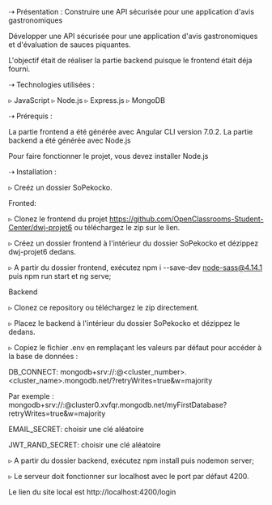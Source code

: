 ⇢ Présentation :  Construire une API sécurisée pour une application d'avis gastronomiques

Développer une API sécurisée pour une application d'avis gastronomiques et d'évaluation de sauces piquantes.

L'objectif était de réaliser la partie backend puisque le frontend était déja fourni.

⇢ Technologies utilisées :

▹ JavaScript
▹ Node.js
▹ Express.js
▹ MongoDB

⇢ Prérequis :

La partie frontend a été générée avec Angular CLI version 7.0.2. La partie backend a été générée avec Node.js

Pour faire fonctionner le projet, vous devez installer Node.js

⇢ Installation :

▹ Creéz un dossier SoPekocko.

Fronted:

▹ Clonez le frontend du projet https://github.com/OpenClassrooms-Student-Center/dwj-projet6 ou téléchargez le zip sur le lien.

▹ Créez un dossier frontend à l'intérieur du dossier SoPekocko et dézippez dwj-projet6 dedans.

▹ A partir du dossier frontend, exécutez npm i --save-dev node-sass@4.14.1 puis npm run start et  ng serve;


Backend

▹ Clonez ce repository ou téléchargez le zip directement.

▹ Placez le backend à l'intérieur du dossier SoPekocko et dézippez le dedans.

▹ Copiez le fichier .env en remplaçant les valeurs par défaut pour accéder à la base de données :

DB_CONNECT: mongodb+srv://<username>:<password>@<cluster_number>.<cluster_name>.mongodb.net/<databasename>?retryWrites=true&w=majority
  
Par exemple : mongodb+srv://<username>:<password>@cluster0.xvfqr.mongodb.net/myFirstDatabase?retryWrites=true&w=majority


EMAIL_SECRET: choisir une clé aléatoire

JWT_RAND_SECRET: choisir une clé aléatoire


▹ A partir du dossier backend, exécutez npm install puis nodemon server;

▹ Le serveur doit fonctionner sur localhost avec le port par défaut 4200. 

Le lien du site local est http://localhost:4200/login


